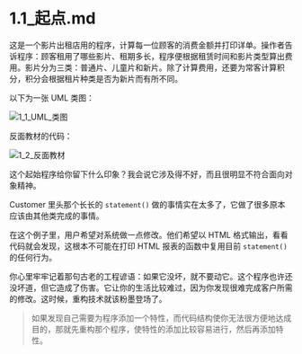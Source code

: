 # 1.1_起点.md

这是一个影片出租店用的程序，计算每一位顾客的消费金额并打印详单。操作者告诉程序：顾客租用了哪些影片、租期多长，程序便根据租赁时间和影片类型算出费用。影片分为三类：普通片、儿童片和新片。除了计算费用，还要为常客计算积分，积分会根据租片种类是否为新片而有所不同。

以下为一张 UML 类图：

![1_1_UML_类图](http://q1nz3e771.bkt.clouddn.com/1_1_UML%E7%B1%BB%E5%9B%BE.png)

反面教材的代码：

![1_2_反面教材](http://q1nz3e771.bkt.clouddn.com/1_1_%E5%8F%8D%E9%9D%A2%E6%95%99%E6%9D%90_code.png)

这个起始程序给你留下什么印象？我会说它涉及得不好，而且很明显不符合面向对象精神。

Customer 里头那个长长的 `statement()` 做的事情实在太多了，它做了很多原本应该由其他类完成的事情。

在这个例子里，用户希望对系统做一点修改。他们希望以 HTML 格式输出，看看代码就会发现，这根本不可能在打印 HTML 报表的函数中复用目前 `statement()` 的任何行为。

你心里牢牢记着那句古老的工程谚语：如果它没坏，就不要动它。这个程序也许还没坏道，但它造成了伤害。它让你的生活比较难过，因为你发现很难完成客户所需的修改。这时候，重构技术就该粉墨登场了。

> 如果发现自己需要为程序添加一个特性，而代码结构使你无法很方便地达成目的，那就先重构那个程序，使特性的添加比较容易进行，然后再添加特性。

